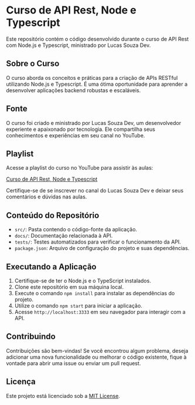 # Curso de API Rest, Node e Typescript

Este repositório contém o código desenvolvido durante o curso de API Rest com Node.js e Typescript, ministrado por Lucas Souza Dev.

## Sobre o Curso

O curso aborda os conceitos e práticas para a criação de APIs RESTful utilizando Node.js e Typescript. É uma ótima oportunidade para aprender a desenvolver aplicações backend robustas e escaláveis.

## Fonte

O curso foi criado e ministrado por Lucas Souza Dev, um desenvolvedor experiente e apaixonado por tecnologia. Ele compartilha seus conhecimentos e experiências em seu canal no YouTube.

## Playlist

Acesse a playlist do curso no YouTube para assistir às aulas:

[Curso de API Rest, Node e Typescript](https://www.youtube.com/playlist?list=PL29TaWXah3iaaXDFPgTHiFMBF6wQahurP)

Certifique-se de se inscrever no canal do Lucas Souza Dev e deixar seus comentários e dúvidas nas aulas.

## Conteúdo do Repositório

- `src/`: Pasta contendo o código-fonte da aplicação.
- `docs/`: Documentação relacionada à API.
- `tests/`: Testes automatizados para verificar o funcionamento da API.
- `package.json`: Arquivo de configuração do projeto e suas dependências.

## Executando a Aplicação

1. Certifique-se de ter o Node.js e o TypeScript instalados.
2. Clone este repositório em sua máquina local.
3. Execute o comando `npm install` para instalar as dependências do projeto.
4. Utilize o comando `npm start` para iniciar a aplicação.
5. Acesse `http://localhost:3333` em seu navegador para interagir com a API.

## Contribuindo

Contribuições são bem-vindas! Se você encontrou algum problema, deseja adicionar uma nova funcionalidade ou melhorar o código existente, fique à vontade para abrir uma issue ou enviar um pull request.

## Licença

Este projeto está licenciado sob a [MIT License](LICENSE).
